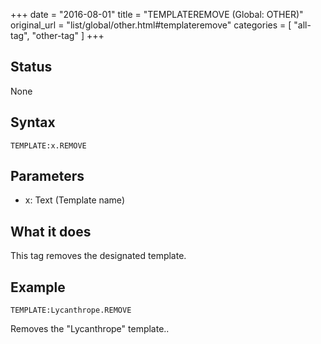 +++
date = "2016-08-01"
title = "TEMPLATEREMOVE (Global: OTHER)"
original_url = "list/global/other.html#templateremove"
categories = [ "all-tag", "other-tag" ]
+++

## Status

None

## Syntax

`TEMPLATE:x.REMOVE`

## Parameters

-   x: Text (Template name)



What it does
------------

This tag removes the designated template.

Example
-------

`TEMPLATE:Lycanthrope.REMOVE`

Removes the "Lycanthrope" template..


